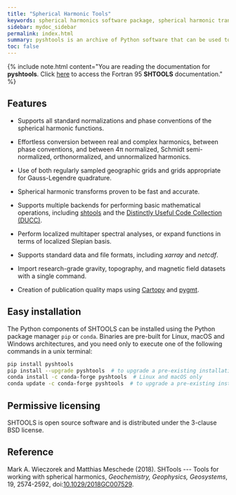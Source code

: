 ```yaml
---
title: "Spherical Harmonic Tools"
keywords: spherical harmonics software package, spherical harmonic transform, legendre functions, multitaper spectral analysis, Slepian functions, fortran, Python, gravity, magnetic field
sidebar: mydoc_sidebar
permalink: index.html
summary: pyshtools is an archive of Python software that can be used to perform spherical harmonic transforms, multitaper spectral analyses, expansions of functions into Slepian basis, and standard operations on global gravitational and magnetic field data.
toc: false
---
```


{% include note.html content="You are reading the documentation for **pyshtools**. Click [here](index-fortran.html) to access the Fortran 95 **SHTOOLS** documentation." %}

## Features

* Supports all standard normalizations and phase conventions of the spherical harmonic functions.

* Effortless conversion between real and complex harmonics, between phase conventions, and between 4&pi; normalized, Schmidt semi-normalized, orthonormalized, and unnormalized harmonics.

* Use of both regularly sampled geographic grids and grids appropriate for Gauss-Legendre quadrature.

* Spherical harmonic transforms proven to be fast and accurate.

* Supports multiple backends for performing basic mathematical operations, including [shtools](index-fortran.html) and the [Distinctly Useful Code Collection (DUCC)](https://gitlab.mpcdf.mpg.de/mtr/ducc).

* Perform localized multitaper spectral analyses, or expand functions in terms of localized Slepian basis.

* Supports standard data and file formats, including *xarray* and *netcdf*.

* Import research-grade gravity, topography, and magnetic field datasets with a single command.

* Creation of publication quality maps using [Cartopy](https://scitools.org.uk/cartopy) and [pygmt](https://www.pygmt.org/).

## Easy installation

The Python components of SHTOOLS can be installed using the Python package manager `pip` or `conda`. Binaries are pre-built for Linux, macOS and Windows architectures, and you need only to execute one of the following commands in a unix terminal:

```bash
pip install pyshtools
pip install --upgrade pyshtools  # to upgrade a pre-existing installation
conda install -c conda-forge pyshtools  # Linux and macOS only
conda update -c conda-forge pyshtools  # to upgrade a pre-existing installation
```

## Permissive licensing

SHTOOLS is open source software and is distributed under the 3-clause BSD license.

## Reference

Mark A. Wieczorek and Matthias Meschede (2018). SHTools --- Tools for working with spherical harmonics, *Geochemistry, Geophysics, Geosystems*, 19, 2574-2592, doi:[10.1029/2018GC007529](https://doi.org/10.1029/2018GC007529).
